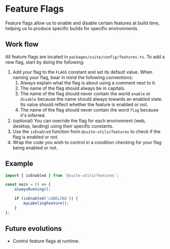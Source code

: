 # Feature Flags

Feature flags allow us to enable and disable certain features at build time, helping us to produce specific builds for specific environments.

## Work flow

All feature flags are located in `packages/suite/config/features.ts`. To add a new flag, start by doing the following:

1. Add your flag to the `FLAGS` constant and set its defautl value. When naming your flag, bear in mind the following conventions:
    1. Always explain what the flag is about using a comment next to it.
    1. The name of the flag should always be in capitals.
    1. The name of the flag should never contain the world `enable` or `disable` because the name should always towards an enabled state. Its value should reflect whether the feature is enabled or not.
    1. The name of the flag should never contain the word `flag` because it's inferred.
1. (optional) You can override the flag for each environment (web, desktop, landing) using their specific constants.
1. Use the `isEnabled` function from `@suite-utils/features` to check if the flag is enabled or not.
1. Wrap the code you wish to control in a condition checking for your flag being enabled or not.

## Example

```js
import { isEnabled } from '@suite-utils/features';

const main = () => {
    alwaysRunning();

    if (isEnabled('LABELING')) {
        myLabelingFeature();
    }
};
```

## Future evolutions

-   Control feature flags at runtime.
